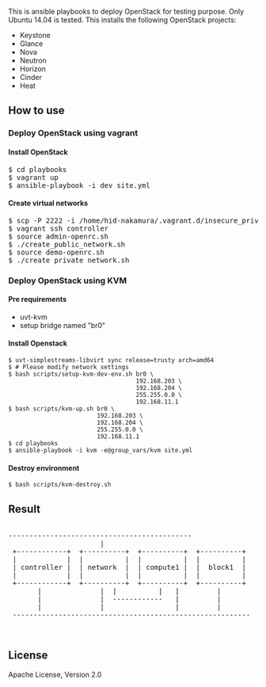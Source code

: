 This is ansible playbooks to deploy OpenStack for testing purpose.
Only Ubuntu 14.04 is tested.
This installs the following OpenStack projects:

* Keystone
* Glance
* Nova
* Neutron
* Horizon
* Cinder
* Heat

## How to use

### Deploy OpenStack using vagrant

#### Install OpenStack

<pre>
$ cd playbooks
$ vagrant up
$ ansible-playbook -i dev site.yml
</pre>

#### Create virtual networks

<pre>
$ scp -P 2222 -i /home/hid-nakamura/.vagrant.d/insecure_private_key ./scripts/* vagrant@localhost:/home/vagrant/
$ vagrant ssh controller
$ source admin-openrc.sh
$ ./create_public_network.sh
$ source demo-openrc.sh
$ ./create_private_network.sh
</pre>

### Deploy OpenStack using KVM

#### Pre requirements

* uvt-kvm
* setup bridge named "br0"

#### Install Openstack

    $ uvt-simplestreams-libvirt sync release=trusty arch=amd64
    $ # Please modify network settings
    $ bash scripts/setup-kvm-dev-env.sh br0 \
                                        192.168.203 \
                                        192.168.204 \
                                        255.255.0.0 \
                                        192.168.11.1
    $ bash scripts/kvm-up.sh br0 \
                             192.168.203 \
                             192.168.204 \
                             255.255.0.0 \
                             192.168.11.1
    $ cd playbooks
    $ ansible-playbook -i kvm -e@group_vars/kvm site.yml

#### Destroy environment

    $ bash scripts/kvm-destroy.sh

## Result

<pre>

--------------------------------------------
                      |
 +------------+  +----------+  +----------+  +----------+
 |            |  |          |  |          |  |          |
 | controller |  | network  |  | compute1 |  |  block1  |
 |            |  |          |  |          |  |          |
 +------------+  +----------+  +----------+  +----------+
       |              |  |          |   |         |
       |              |  ------------   |         |
       |              |                 |         |
 ---------------------------------------------------------

 </pre>

## License

Apache License, Version 2.0
